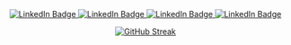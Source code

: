 <div id="badges" align="center">
  <a href="https://staffprofiles.bournemouth.ac.uk/display/jbrett2">
    <img src="https://img.shields.io/badge/Publications-BU-%2323C9FF" alt="LinkedIn Badge"/>
  </a>
  <a href="https://www.youtube.com/channel/UCOv5_XC5zuLUN8jkHoRB7og">
    <img src="https://img.shields.io/badge/YouTube-jdotb-%2323C9FF" alt="LinkedIn Badge"/>
  </a>
    <a href="https://photos.app.goo.gl/WLdyv6qsks7XeeV87">
    <img src="https://img.shields.io/badge/Photos-jdotb-%2323C9FF" alt="LinkedIn Badge"/>
  </a>
    <a href="_BLANK">
    <img src="https://img.shields.io/badge/CV-jdotb-%2323C9FF" alt="LinkedIn Badge"/>
  </a>
</div>

<div id ="lang" align="center")
[![Top Langs](https://github-readme-stats.vercel.app/api/top-langs/?username=Jacki3&layout=compact&theme=tokyonight&hide_border=true)](https://github.com/anuraghazra/github-readme-stats)
</div>



[![GitHub Streak](http://github-readme-streak-stats.herokuapp.com?user=Jacki3&layout=compact&theme=tokyonight&hide_border=true)](https://git.io/streak-stats)


<!--
<h1>
  hey there
  <img src="https://media.giphy.com/media/hvRJCLFzcasrR4ia7z/giphy.gif" width="30px"/>
</h1>
-->
<!--
**Jacki3/Jacki3** is a ✨ _special_ ✨ repository because its `README.md` (this file) appears on your GitHub profile.

Here are some ideas to get you started:

- 🔭 I’m currently working on ...
- 🌱 I’m currently learning ...
- 👯 I’m looking to collaborate on ...
- 🤔 I’m looking for help with ...
- 💬 Ask me about ...
- 📫 How to reach me: ...
- 😄 Pronouns: ...
- ⚡ Fun fact: ...
-->

